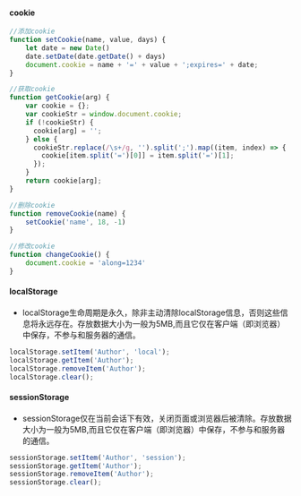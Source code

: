 #### cookie

```js
//添加cookie
function setCookie(name, value, days) {
    let date = new Date()
    date.setDate(date.getDate() + days)
    document.cookie = name + '=' + value + ';expires=' + date;
}

//获取cookie
function getCookie(arg) {
    var cookie = {};
    var cookieStr = window.document.cookie;
    if (!cookieStr) {
      cookie[arg] = '';
    } else {
      cookieStr.replace(/\s+/g, '').split(';').map((item, index) => {
        cookie[item.split('=')[0]] = item.split('=')[1];
      });
    }
    return cookie[arg];
}

//删除cookie
function removeCookie(name) {
    setCookie('name', 18, -1)
}

//修改cookie
function changeCookie() {
    document.cookie = 'along=1234'
}
```

#### localStorage

-   localStorage生命周期是永久，除非主动清除localStorage信息，否则这些信息将永远存在。存放数据大小为一般为5MB,而且它仅在客户端（即浏览器）中保存，不参与和服务器的通信。

```js
localStorage.setItem('Author', 'local');
localStorage.getItem('Author');
localStorage.removeItem('Author');
localStorage.clear();
```

#### sessionStorage

-   sessionStorage仅在当前会话下有效，关闭页面或浏览器后被清除。存放数据大小为一般为5MB,而且它仅在客户端（即浏览器）中保存，不参与和服务器的通信。

```js
sessionStorage.setItem('Author', 'session');
sessionStorage.getItem('Author');
sessionStorage.removeItem('Author');
sessionStorage.clear();
```